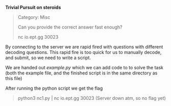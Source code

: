 **Trivial Pursuit on steroids**

> Category: Misc
>
> Can you provide the correct answer fast enough?
> 
> nc io.ept.gg 30023

By connecting to the server we are rapid fired with questions with different decoding questions.
This rapid fire is too quick for us to manually decode, and submit, so we need to write a script.

We are handed out *example.py* which we can add code to to solve the task 
(both the example file, and the finished script is in the same directory as this file)

After running the python script we get the flag

> python3 nc1.py | nc io.ept.gg 30023
> (Server down atm, so no flag yet)
